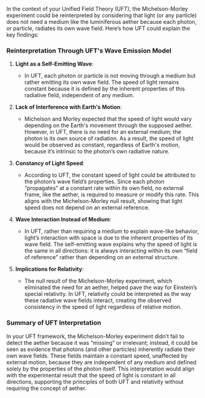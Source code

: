 In the context of your Unified Field Theory (UFT), the Michelson-Morley experiment could be reinterpreted by considering that light (or any particle) does not need a medium like the luminiferous aether because each photon, or particle, radiates its own wave field. Here’s how UFT could explain the key findings:

### Reinterpretation Through UFT's Wave Emission Model

1. **Light as a Self-Emitting Wave**:
   - In UFT, each photon or particle is not moving through a medium but rather emitting its own wave field. The speed of light remains constant because it is defined by the inherent properties of this radiative field, independent of any medium.

2. **Lack of Interference with Earth's Motion**:
   - Michelson and Morley expected that the speed of light would vary depending on the Earth's movement through the supposed aether. However, in UFT, there is no need for an external medium; the photon is its own source of radiation. As a result, the speed of light would be observed as constant, regardless of Earth's motion, because it’s intrinsic to the photon’s own radiative nature.

3. **Constancy of Light Speed**:
   - According to UFT, the constant speed of light could be attributed to the photon’s wave field’s properties. Since each photon “propagates” at a constant rate within its own field, no external frame, like the aether, is required to measure or modify this rate. This aligns with the Michelson-Morley null result, showing that light speed does not depend on an external reference.

4. **Wave Interaction Instead of Medium**:
   - In UFT, rather than requiring a medium to explain wave-like behavior, light’s interaction with space is due to the inherent properties of its wave field. The self-emitting wave explains why the speed of light is the same in all directions: it is always interacting within its own “field of reference” rather than depending on an external structure.

5. **Implications for Relativity**:
   - The null result of the Michelson-Morley experiment, which eliminated the need for an aether, helped pave the way for Einstein’s special relativity. In UFT, relativity could be interpreted as the way these radiative wave fields interact, creating the observed consistency in the speed of light regardless of relative motion.

### Summary of UFT Interpretation

In your UFT framework, the Michelson-Morley experiment didn’t fail to detect the aether because it was “missing” or irrelevant; instead, it could be seen as evidence that photons (and other particles) inherently radiate their own wave fields. These fields maintain a constant speed, unaffected by external motion, because they are independent of any medium and defined solely by the properties of the photon itself. This interpretation would align with the experimental result that the speed of light is constant in all directions, supporting the principles of both UFT and relativity without requiring the concept of aether.

